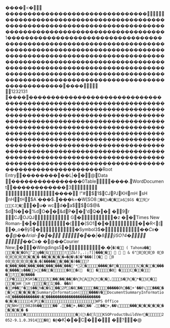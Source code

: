 ��ࡱ�>��	�����������������������������������������������������������������������������������������������������������������������������������������������1�������������������������������������������������������������������������������������������������������������������������������������������������������������������������������������������������������������������������������������������������������������������������������������������������������������	
1232131
��������������������������������������������������������������������������������������������������������������������������������������������������������������������������������������������������������������������������������������������������������������������������������������������������������������������������������������������������������������������������������������������������������������������������������������������������������������������Root Entry����������L|��@Data
����������������0Table����.WordDocument������������3	

���� !"#$%&'()*+,-./0123456789:;<=>?@ABCDEFGHIJKLMNOPQRSTU����WXYZ[d]^_`abc���������������������������������������������������������������������������������������������������������������������F`��Fck�ea$$1$CJPJKHmH	sH	nHtH$A`���$؞���k=�W[SO8 `�8u��a$$G$
�9r CJ�`�u�	wcd�a$$G$@&	$dN��%dO��&dP��'dQ��
�9r CJOJQJ	G��z ��Times New Roman-���(�[SO1����R<(�_o�Ŗў5��Symbol3$��*�Cx�	�@��Arial-��	���|�8ўSO?4�	�*�Cx�	�@��Courier New;��Wingdings5��.�[`�)� ( Tahoma�� ���Qh^2g��G!Z&!),.:;?]}����    & 6"0000	00
00000���	������=�@�\�]�^���([{�  0
000000��;�[���������)��?����������������������'*2������F�S�����������s���>����0�(	�
��0
�C��  �?�@����	P�KSKS�3�������hhAht��,$�h�*�U�
�mH	sH	�1��. ��A!�#��"�$��%��S��2P1�8���������Oh��+'��0\�����<����SummaryInformation(����V�DocumentSummaryInformation8������������\�������������������������	���4P�WPS Office NNHr98286����՜.��+,��D��՜.��+,��\�������������	�
��(\�dlKSOProductBuildVer�2052-9.1.0.3914�0
�@`�K|��C��  �?�@